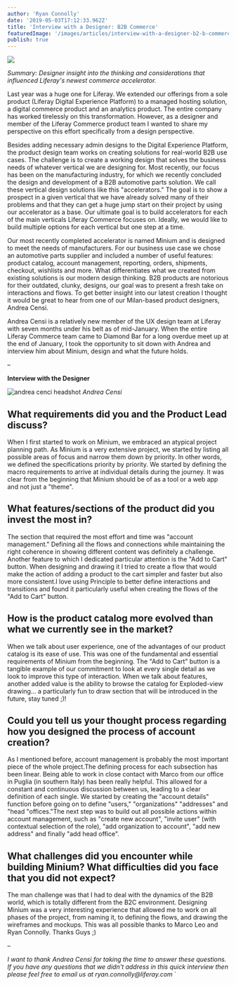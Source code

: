 ```yaml
---
author: 'Ryan Connolly'
date: '2019-05-03T17:12:33.962Z'
title: 'Interview with a Designer: B2B Commerce'
featuredImage: '/images/articles/interview-with-a-designer-b2-b-commerce.png'
publish: true
---
```


![](/images/articles/interview-with-a-designer-b2-b-commerce.png)

<!-- # Interview with a Designer: B2B Commerce -->

_Summary: Designer insight into the thinking and considerations that influenced Liferay's newest commerce accelerator._

Last year was a huge one for Liferay. We extended our offerings from a sole product (Liferay Digital Experience Platform) to a managed hosting solution, a digital commerce product and an analytics product. The entire company has worked tirelessly on this transformation. However, as a designer and member of the Liferay Commerce product team I wanted to share my perspective on this effort specifically from a design perspective.

Besides adding necessary admin designs to the Digital Experience Platform, the product design team works on creating solutions for real-world B2B use cases. The challenge is to create a working design that solves the business needs of whatever vertical we are designing for. Most recently, our focus has been on the manufacturing industry, for which we recently concluded the design and development of a B2B automotive parts solution. We call these vertical design solutions like this "accelerators." The goal is to show a prospect in a given vertical that we have already solved many of their problems and that they can get a huge jump start on their project by using our accelerator as a base. Our ultimate goal is to build accelerators for each of the main verticals Liferay Commerce focuses on. Ideally, we would like to build multiple options for each vertical but one step at a time.

Our most recently completed accelerator is named Minium and is designed to meet the needs of manufacturers. For our business use case we chose an automotive parts supplier and included a number of useful features: product catalog, account management, reporting, orders, shipments, checkout, wishlists and more. What differentiates what we created from existing solutions is our modern design thinking. B2B products are notorious for their outdated, clunky, designs, our goal was to present a fresh take on interactions and flows. To get better insight into our latest creation I thought it would be great to hear from one of our Milan-based product designers, Andrea Censi.

Andrea Censi is a relatively new member of the UX design team at Liferay with seven months under his belt as of mid-January. When the entire Liferay Commerce team came to Diamond Bar for a long overdue meet up at the end of January, I took the opportunity to sit down with Andrea and interview him about Minium, design and what the future holds.

–

**Interview with the Designer**

![andrea cenci headshot](/images/headshots/censi-andrea-h.jpg)
_Andrea Censi_

## What requirements did you and the Product Lead discuss?

When I first started to work on Minium, we embraced an atypical project planning path. As Minium is a very extensive project, we started by listing all possible areas of focus and narrow them down by priority. In other words, we defined the specifications priority by priority. We started by defining the macro requirements to arrive at individual details during the journey. It was clear from the beginning that Minium should be of as a tool or a web app and not just a "theme".

## What features/sections of the product did you invest the most in?

The section that required the most effort and time was "account management." Defining all the flows and connections while maintaining the right coherence in showing different content was definitely a challenge. Another feature to which I dedicated particular attention is the "Add to Cart" button. When designing and drawing it I tried to create a flow that would make the action of adding a product to the cart simpler and faster but also more consistent.I love using Principle to better define interactions and transitions and found it particularly useful when creating the flows of the "Add to Cart" button.

## How is the product catalog more evolved than what we currently see in the market?

When we talk about user experience, one of the advantages of our product catalog is its ease of use. This was one of the fundamental and essential requirements of Minium from the beginning. The "Add to Cart" button is a tangible example of our commitment to look at every single detail as we look to improve this type of interaction. When we talk about features, another added value is the ability to browse the catalog for Exploded-view drawing… a particularly fun to draw section that will be introduced in the future, stay tuned ;)!

## Could you tell us your thought process regarding how you designed the process of account creation?

As I mentioned before, account management is probably the most important piece of the whole project.The defining process for each subsection has been linear. Being able to work in close contact with Marco from our office in Puglia (in southern Italy) has been really helpful. This allowed for a constant and continuous discussion between us, leading to a clear definition of each single. We started by creating the "account details" function before going on to define "users," "organizations" "addresses" and "head "offices."The next step was to build out all possible actions within account management, such as "create new account", "invite user" (with contextual selection of the role), "add organization to account", "add new address" and finally "add head office".

## What challenges did you encounter while building Minium? What difficulties did you face that you did not expect?

The man challenge was that I had to deal with the dynamics of the B2B world, which is totally different from the B2C environment. Designing Minium was a very interesting experience that allowed me to work on all phases of the project, from naming it, to defining the flows, and drawing the wireframes and mockups.
This was all possible thanks to Marco Leo and Ryan Connolly. Thanks Guys ;)

–

_I want to thank Andrea Censi for taking the time to answer these questions. If you have any questions that we didn't address in this quick interview then please feel free to email us at ryan.connolly@liferay.com_
`
